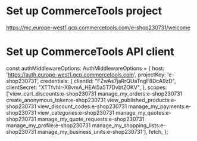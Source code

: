 # Set up CommerceTools project

https://mc.europe-west1.gcp.commercetools.com/e-shop230731/welcome

# Set up CommerceTools API client

const authMiddlewareOptions: AuthMiddlewareOptions = {
    host: 'https://auth.europe-west1.gcp.commercetools.com',
    projectKey: 'e-shop230731',
    credentials: {
      clientId: "FZwAs7jaRrQUaTngF8DcA9zD",
      clientSecret: "XTTfvhIr-X8vmA_HEAI5a5T7DvbtZOKV",
    },
    scopes: ['view_cart_discounts:e-shop230731 manage_my_orders:e-shop230731 create_anonymous_token:e-shop230731 view_published_products:e-shop230731 view_discount_codes:e-shop230731 manage_my_payments:e-shop230731 view_categories:e-shop230731 manage_my_quotes:e-shop230731 manage_my_quote_requests:e-shop230731 manage_my_profile:e-shop230731 manage_my_shopping_lists:e-shop230731 manage_my_business_units:e-shop230731'],
    fetch,
  };

